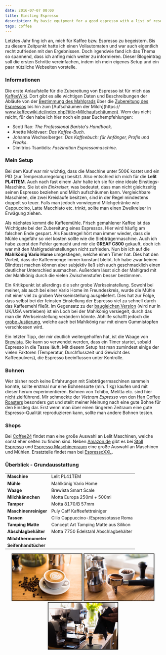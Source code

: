 ```yaml
---
date: 2016-07-07 00:00
title: Einstieg Espresso
description: My basic equipment for a good espresso with a list of resources for more information.
tags: coffee
---
```


Letztes Jahr fing ich an, mich für Kaffee bzw. Espresso zu begeistern. Bis zu diesem Zeitpunkt hatte ich einen Vollautomaten und war auch eigentlich recht zufrieden mit den Ergebnissen. Doch irgendwie fand ich das Thema so spannend, dass ich anfing mich weiter zu informieren. Dieser Blogeintrag soll die ersten Schritte vereinfachen, indem ich mein eigenes Setup und ein paar nützliche Webseiten vorstelle.

### Informationen
Die erste Anlaufstelle für die Zubereitung von Espresso ist für mich das [KaffeeWiki](https://www.kaffeewiki.de/). Dort gibt es alle wichtigen Daten und Beschreibungen der Abläufe von der [Bestimmung des Mahlgrads](https://www.kaffeewiki.de/index.php?title=Mahlgrad) über die [Zubereitung des Espressos](https://www.kaffeewiki.de/index.php?title=Espresso_mit_Siebträgermaschine_zubereiten) bis hin zum [Aufschäumen der Milch](https://
www.kaffeewiki.de/index.php?title=Milchaufschäumen). Wem das nicht reicht, für den habe ich hier noch ein paar Buchempfehlungen:

* Scott Rao: *The Professional Barista's Handbook*.
* Anette Moldvaer: *Das Kaffee-Buch*.
* Johanna Wechselberger: *Das Kaffeebuch: für Anfänger, Profis und Freaks*.
* Dimitrios Tsantidis: *Faszination Espressomaschine*.

### Mein Setup
Bei dem Kauf war mir wichtig, dass die Maschine unter 500€ kostet und ein PID (zur Temperaturregelung) besitzt. Also entschied ich mich für die **Lelit PL41TEM**. Auch nach fast einem Jahr halte ich sie für eine ideale Einstiegs-Maschine. Sie ist ein *Einkreiser*, was bedeutet, dass man nicht gleichzeitig seinen Espresso beziehen und Milch aufschäumen kann. Vergleichbare Maschinen, die zwei Kreisläufe besitzen, sind in der Regel mindestens doppelt so teuer. Falls man jedoch vorwiegend Milchgetränke wie Cappuccino, Latte Macchiato etc. trinkt, sollte man einen Zweikreiser in Erwägung ziehen.

Als nächstes kommt die Kaffeemühle. Frisch gemahlener Kaffee ist das Wichtigste bei der Zubereitung eines Espressos. Hier wird häufig am falschen Ende gespart. Als Faustregel hört man immer wieder, dass die Mühle ungefähr so viel kosten sollte wie die Siebträgermaschine. Auch ich habe zuerst den Fehler gemacht und mir die **GREAF C800** gekauft, doch ich war mit den Mahlgradeinstellungen nicht zufrieden. Nun bin ich auf die **Mahlkönig Vario Home** umgestiegen, welche einen Timer hat. Dies hat den Vorteil, dass die Kaffeemenge immer konstant bleibt. Ich habe zwar keinen Blindtest machen können aber subjektiv ließ sich auch geschmacklich einen deutlicher Unterschied ausmachen. Außerdem lässt sich der Mahlgrad mit der Mahlkönig durch die vielen Zwischenstufen besser bestimmen.

Ein Kritikpunkt ist allerdings die sehr grobe Werkseinstellung. Sowohl bei meiner, als auch bei einer Vario Home im Freundeskreis, wurde die Mühle mit einer viel zu groben Werkseinstellung ausgeliefert. Dies hat zur Folge, dass selbst bei der feinsten Einstellung der Espresso viel zu schnell durch das Kaffeemehl fließt. Im Gegensatz zu der [baugleichen Version](http://www.baratza.com/grinder/vario/) (wird nur in UK/USA vertrieben) ist ein Loch bei der Mahlkönig versiegelt, durch das man die Werkseinstellung verändern könnte. Abhilfe schafft jedoch die [grobe Justierung](http://www.home-barista.com/grinders/recalibrating-baratza-vario-t10282.html), welche auch bei Mahlkönig nur mit einem Gummistopfen verschlossen wird.

Ein letzter Tipp, der mir deutlich weitergeholfen hat, ist die Waage von [Brewista](http://brewista.eu). Sie kann so verwendet werden, dass ein Timer startet, sobald Espresso in die Tasse läuft. Mit diesem Setup hat man zumindest einige der vielen Faktoren (Temperatur, Durchflusszeit und Gewicht des Kaffeepulvers), die Espresso beeinflussen unter Kontrolle.

### Bohnen
Wer bisher noch keine Erfahrungen mit Siebträgermaschinen sammeln konnte, sollte erstmal nur eine Bohnensorte (min. 1 kg) kaufen und mit dieser herum experimentieren. Bohnen von Tchibo, Melitta etc. sind hier <u>nicht</u> zielführend. Mir schmeckte der *Vietnam Espresso* von den [Han Coffee Roasters](http://www.hancoffee.de/) besonders gut und stellt meiner Meinung nach eine gute Bohne für den Einstieg dar. Erst wenn man über einen längeren Zeitraum eine gute Espresso-Qualität reproduzieren kann, sollte man andere Bohnen testen.

### Shops
Bei [Coffee24](https://www.coffee24.de) findet man eine große Auswahl an Lelit Maschinen, welche sonst eher selten zu finden sind. Neben [Amazon.de](http://www.amazon.de/ref=as_li_ss_tl?_encoding=UTF8&camp=1638&creative=19454&linkCode=ur2&site-redirect=de&tag=minkorrekt-21) gibt es bei [Stoll Espresso](http://www.stoll-espresso.de) und [Espresso Maschinenraum](http://espresso-maschinenraum.de) eine große Auswahl an Maschinen und Mühlen. Ersatzteile findet man bei [EspressoXXL](https://www.espressoxxl.de).

### Überblick - Grundausstattung

|  						| 										|
|:------------------------------|:--------------------------------------------------|
| **Maschine**			| Lelit PL41TEM 						       |
| **Mühle**      		       | Mahlkönig Vario Home  				       |
| **Waage**         	              | Brewista Smart Scale 				       |
| **Milchkännchen** 	       | Motta Europa 250ml + 500ml			       |
| **Tamper**       		       | Motta 8170/B 57mm						|
| **Maschinenreiniger**    | Puly Caff Kaffeefettreiniger			       |
| **Tassen**			       | Cilio Cappuccino-/Espressotasse Roma	|
| **Tamping Matte**		| Concept Art Tamping Matte aus Silikon	       |
| **Abschlagbehälter**	| Motta 7750 Edelstahl Abschlagbehälter       |
| **Milchthermometer**	| 										|
| **Seifenhandtücher**	|										|

<p align="center">
<img src="/img/coffee0.jpg" style="border: 2px solid black;" height="150"/>
<img src="/img/coffee1.jpg" style="border: 2px solid black;" height="150"/>
<img src="/img/coffee2.jpg" style="border: 2px solid black;" height="150"/>
</p>
